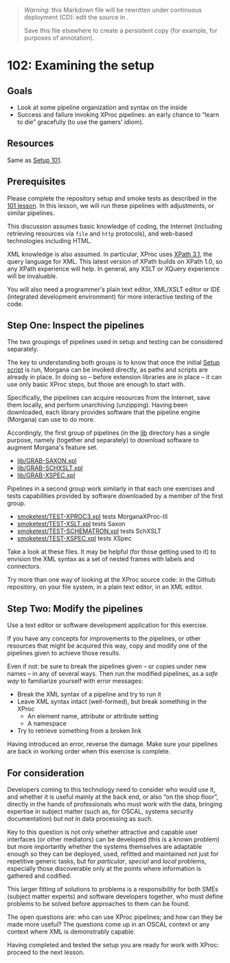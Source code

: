 

> *Warning:* this Markdown file will be rewritten under continuous deployment (CD): edit the source in [](../../..).
> 
> Save this file elsewhere to create a persistent copy (for example, for purposes of annotation).

# 102: Examining the setup

## Goals

* Look at some pipeline organization and syntax on the inside
* Success and failure invoking XProc pipelines: an early chance to &ldquo;learn to die&rdquo; gracefully (to use the gamers' idiom).

## Resources

Same as [Setup 101](acquire_101.md).

## Prerequisites

Please complete the repository setup and smoke tests as described in the [101 lesson](acquire_101.md). In this lesson, we will run these pipelines with adjustments, or similar pipelines.

This discussion assumes basic knowledge of coding, the Internet (including retrieving resources via `file` and `http` protocols), and web-based technologies including HTML.

XML knowledge is also assumed. In particular, XProc uses [XPath                3.1](https://www.w3.org/TR/xpath-31/), the query language for XML. This latest version of XPath builds on XPath 1.0, so any XPath experience will help. In general, any XSLT or XQuery experience will be invaluable.

You will also need a programmer's plain text editor, XML/XSLT editor or IDE (integrated development environment) for more interactive testing of the code.

## Step One: Inspect the pipelines

The two groupings of pipelines used in setup and testing can be considered separately.

The key to understanding both groups is to know that once the initial [Setup                script](../../../setup.sh) is run, Morgana can be invoked directly, as paths and scripts are already in place. In doing so – before extension libraries are in place – it can use only basic XProc steps, but those are enough to start with.

Specifically, the pipelines can acquire resources from the Internet, save them locally, and perform unarchiving (unzipping). Having been downloaded, each library provides software that the pipeline engine (Morgana) can use to do more.

Accordingly, the first group of pipelines (in the [lib](../../../lib/readme.md) directory has a single purpose, namely (together and separately) to download software to augment Morgana's feature set.

* [lib/GRAB-SAXON.xpl](../../../lib/GRAB-SAXON.xpl)
* [lib/GRAB-SCHXSLT.xpl](../../../lib/GRAB-SCHXSLT.xpl)
* [lib/GRAB-XSPEC.xpl](../../../lib/GRAB-XSPEC.xpl)

Pipelines in a second group work similarly in that each one exercises and tests capabilities provided by software downloaded by a member of the first group.

* [smoketest/TEST-XPROC3.xpl](../../../smoketest/TEST-XPROC3.xpl) tests MorganaXProc-III
* [smoketest/TEST-XSLT.xpl](../../../smoketest/TEST-XSLT.xpl) tests Saxon
* [smoketest/TEST-SCHEMATRON.xpl](../../../smoketest/TEST-SCHEMATRON.xpl) tests SchXSLT
* [smoketest/TEST-XSPEC.xpl](../../../smoketest/TEST-XSPEC.xpl) tests XSpec

Take a look at these files. It may be helpful (for those getting used to it) to envision the XML syntax as a set of nested frames with labels and connectors.

Try more than one way of looking at the XProc source code: in the Github repository, on your file system, in a plain text editor, in an XML editor.

## Step Two: Modify the pipelines

Use a text editor or software development application for this exercise.

If you have any concepts for improvements to the pipelines, or other resources that might be acquired this way, copy and modify one of the pipelines given to achieve those results.

Even if not: be sure to break the pipelines given – or copies under new names – in any of several ways. Then run the modified pipelines, as a *safe way* to familiarize yourself with error messages:

* Break the XML syntax of a pipeline and try to run it
* Leave XML syntax intact (well-formed), but break something in the XProc 
  * An element name, attribute or attribute setting
  * A namespace
* Try to retrieve something from a broken link

Having introduced an error, reverse the damage. Make sure your pipelines are back in working order when this exercise is complete.

## For consideration

Developers coming to this technology need to consider who would use it, and whether it is useful mainly at the back end, or also &ldquo;on the shop floor&rdquo;, directly in the hands of professionals who must work with the data, bringing expertise in subject matter (such as, for OSCAL, systems security documentation) but not in data processing as such.

Key to this question is not only whether attractive and capable user interfaces (or other mediators) can be developed (this is a known problem) but more importantly whether the systems themselves are adaptable enough so they can be deployed, used, refitted and maintained not just for repetitive generic tasks, but for *particular*, *special* and *local* problems, especially those discoverable only at the points where information is gathered and codified.

This larger fitting of solutions to problems is a responsibility for both SMEs (subject matter experts) and software developers together, who must define problems to be solved before approaches to them can be found.

The open questions are: who can use XProc pipelines; and how can they be made more useful? The questions come up in an OSCAL context or any context where XML is demonstrably capable.

Having completed and tested the setup you are ready for work with XProc: proceed to the next lesson.
